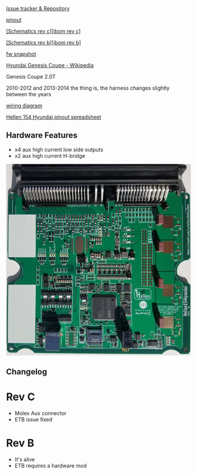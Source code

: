 [Issue tracker & Repository](https://github.com/rusefi/hellen154hyundai)

[pinout](https://rusefi.com/docs/pinouts/hellen/hellen154hyundai/)

[[Schematics rev c]](Hardware/Hellen/hellen154hyundai-c-schematic.pdf)[[ibom rev c]](https://rusefi.com/docs/ibom/hellen154hyundai-c-ibom.html)

[[Schematics rev b]](Hardware/Hellen/hellen154hyundai-b-schematic.pdf)[[ibom rev b]](https://rusefi.com/docs/ibom/hellen154hyundai-b-ibom.html)

[fw snapshot](https://rusefi.com/build_server/rusefi_bundle_hellen154hyundai.zip)

[Hyundai Genesis Coupe - Wikipedia](https://en.wikipedia.org/wiki/Hyundai_Genesis_Coupe)


Genesis Coupe 2.0T

2010-2012
and 2013-2014
the thing is, the harness changes slightly between the years

[wiring diagram](Hyundai-Genesis-Coupe)

[Hellen 154 Hyundai pinout spreadsheet](https://docs.google.com/spreadsheets/d/14IxjitlEFrC2bSp0IRdNRyXZondlvw2CmJ3Q9DUdvyo)


## Hardware Features 
* x4 aux high current low side outputs
* x2 aux high current H-bridge


![x](Hardware/Hellen/hellen154hyundai-rev-b.jpg)


## Changelog

# Rev C

* Molex Aux connector
* ETB issue fixed


# Rev B

* It's alive
* ETB requires a hardware mod
